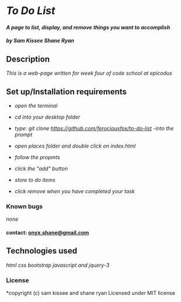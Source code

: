 # _To Do List_

#### _A page to list, display, and remove things you want to accomplish_

#### _by Sam Kissee Shane Ryan_

## Description

_This is a web-page written for week four of code school at epicodus_

## Set up/Installation requirements

  * _open the terminal_

  * _cd into your desktop folder_

  * _type: git clone https://github.com/ferociousfox/to-do-list -into the prompt_

  * _open places folder and double click on index.html_

  * _follow the propmts_

  * _click the "add" button_

  * _store to do items_

  * _click remove when you have completed your task_


### Known bugs

_none_

#### contact: onyx.shane@gmail.com

## Technologies used

_html css bootstrap javascript and jquery-3_

### License

*copyright (c) sam kissee and shane ryan
Licensed under MIT license
